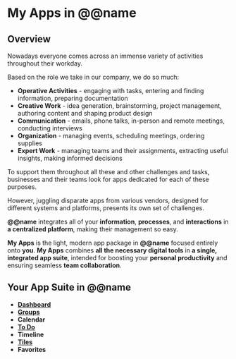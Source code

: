 # My Apps in @@name

## Overview

Nowadays everyone comes across an immense variety of activities throughout their workday.  

Based on the role we take in our company, we do so much:  

* **Operative Activities** - engaging with tasks, entering and finding information, preparing documentation  
* **Creative Work** - idea generation, brainstorming, project management, authoring content and shaping product design  
* **Communication** - emails, phone talks, in-person and remote meetings, conducting interviews  
* **Organization** - managing events, scheduling meetings, ordering supplies  
* **Expert Work** - managing teams and their assignments, extracting useful insights, making informed decisions  

To support them throughout all these and other challenges and tasks, businesses and their teams look for apps dedicated for each of these purposes.  

However, juggling disparate apps from various vendors, designed for different systems and platforms, presents its own set of challenges.  

**@@name** integrates all of your **information**, **processes**, and **interactions** in **a centralized platform**, making their management so easy.  

**My Apps** is the light, modern app package in **@@name** focused entirely onto **you**. 
**My Apps** combines **all the necessary digital tools** in **a single, integrated app suite**, intended for boosting your **personal productivity** and ensuring seamless **team collaboration**.  

## Your App Suite in @@name

* **[Dashboard](dashboard.md)**  
* **[Groups](team-collaboration.md)**  
* **Calendar**  
* **[To Do](todo.md)**  
* **Timeline**  
* **[Tiles](tiles.md)**  
* **Favorites**  
